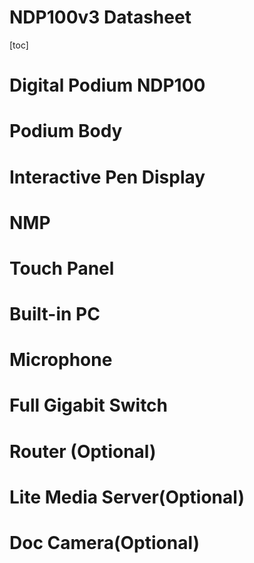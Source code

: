 # NDP100v3 Datasheet

[toc]



# Digital Podium NDP100





# Podium Body



# Interactive Pen Display





# NMP





# Touch Panel





# Built-in PC







# Microphone







# Full Gigabit Switch







# Router (Optional)





# Lite Media Server(Optional)







# Doc Camera(Optional)

